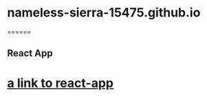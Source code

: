 # nameless-sierra-15475.github.io
======
## React App
[a link to react-app](https://nameless-sierra-15475.herokuapp.com/)
======
